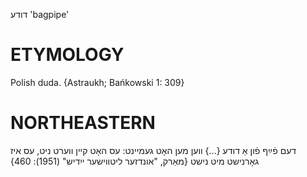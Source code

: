 דודע
'bagpipe'

ETYMOLOGY
===========
Polish duda.
{Astraukh; Bańkowski 1: 309}

NORTHEASTERN
==============

דעם פֿײַף פֿון אַ דודע {...} ווען מען האָט געמיינט: עס האָט קיין ווערט ניט, עס איז גאָרנישט מיט נישט
{מאַרק, "אונדזער ליטווישער ייִדיש" (1951): 460}
